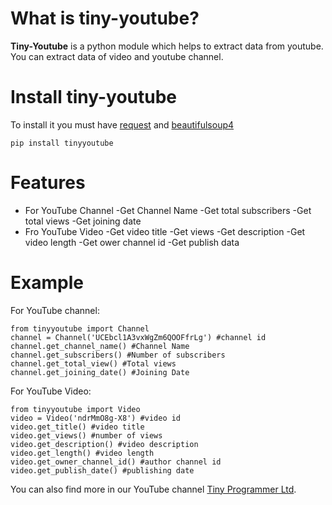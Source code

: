 # What is tiny-youtube?

**Tiny-Youtube** is a python module which helps to extract data from youtube. You can extract data of video and youtube channel. 

# Install tiny-youtube
To install it you must have [request](https://pypi.org/project/requests/) and [beautifulsoup4](https://pypi.org/project/beautifulsoup4/)

    pip install tinyyoutube

# Features

 - For YouTube Channel
-Get Channel Name
-Get total subscribers
-Get total views
-Get joining date
 - Fro YouTube Video
 -Get video title
 -Get views
 -Get description
 -Get video length
 -Get ower channel id
 -Get publish data

# Example
For YouTube channel:

    from tinyyoutube import Channel
    channel = Channel('UCEbcl1A3vxWgZm6QOOFfrLg') #channel id
    channel.get_channel_name() #Channel Name
    channel.get_subscribers() #Number of subscribers
    channel.get_total_view() #Total views
    channel.get_joining_date() #Joining Date
For YouTube Video:

    from tinyyoutube import Video
    video = Video('ndrMmO8g-X8') #video id
    video.get_title() #video title
	video.get_views() #number of views
	video.get_description() #video description
	video.get_length() #video length
	video.get_owner_channel_id() #author channel id
	video.get_publish_date() #publishing date

You can also find more in our YouTube channel [Tiny Programmer Ltd](https://www.youtube.com/channel/UCEbcl1A3vxWgZm6QOOFfrLg).